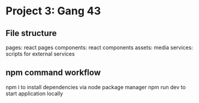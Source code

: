 # Project 3: Gang 43

## File structure

pages: react pages
components: react components
assets: media
services: scripts for external services


## npm command workflow
npm i to install dependencies via node package manager
npm run dev to start application locally
